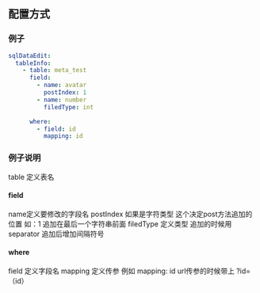 ## 配置方式

### 例子
```yaml
sqlDataEdit:
  tableInfo:
    - table: meta_test
      field:
        - name: avatar
          postIndex: 1
        - name: number
          filedType: int

      where:
        - field: id
          mapping: id


```
### 例子说明
table 定义表名
#### field
name定义要修改的字段名
postIndex 如果是字符类型 这个决定post方法追加的位置 如：1 追加在最后一个字符串前面
filedType 定义类型 追加的时候用
separator 追加后增加间隔符号
#### where
field 定义字段名
mapping 定义传参 例如 mapping: id   url传参的时候带上 ?id=（id）
